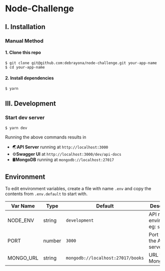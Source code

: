 # Node-Challenge

## I. Installation

### Manual Method

#### 1. Clone this repo

```
$ git clone git@github.com:debrayona/node-challenge.git your-app-name
$ cd your-app-name
```

#### 2. Install dependencies

```
$ yarn
```

## III. Development

### Start dev server

```
$ yarn dev
```

Running the above commands results in

- 🌏**API Server** running at `http://localhost:3000`
- ⚙️**Swagger UI** at `http://localhost:3000/dev/api-docs`
- 🛢️**MongoDB** running at `mongodb://localhost:27017`

## Environment

To edit environment variables, create a file with name `.env` and copy the contents from `.env.default` to start with.

| Var Name  | Type   | Default                           | Description                            |
| --------- | ------ | --------------------------------- | -------------------------------------- |
| NODE_ENV  | string | `development`                     | API runtime environment. eg: `staging` |
| PORT      | number | `3000`                            | Port to run the API server on          |
| MONGO_URL | string | `mongodb://localhost:27017/books` | URL for MongoDB                        |

